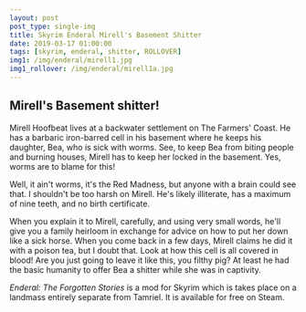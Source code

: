 ```yaml
---
layout: post
post_type: single-img
title: Skyrim Enderal Mirell's Basement Shitter
date: 2019-03-17 01:00:00
tags: [skyrim, enderal, shitter, ROLLOVER]
img1: /img/enderal/mirell1.jpg
img1_rollover: /img/enderal/mirell1a.jpg
---
```

## Mirell's Basement shitter!

Mirell Hoofbeat lives at a backwater settlement on The Farmers' Coast. He has a barbaric iron-barred cell in his basement where he keeps his daughter, Bea, who is sick with worms. See, to keep Bea from biting people and burning houses, Mirell has to keep her locked in the basement. Yes, worms are to blame for this!

Well, it ain't worms, it's the Red Madness, but anyone with a brain could see that. I shouldn't be too harsh on Mirell. He's likely illiterate, has a maximum of nine teeth, and no birth certificate.

When you explain it to Mirell, carefully, and using very small words, he'll give you a family heirloom in exchange for advice on how to put her down like a sick horse. When you come back in a few days, Mirell claims he did it with a poison tea, but I doubt that. Look at how this cell is all covered in blood! Are you just going to leave it like this, you filthy pig? At least he had the basic humanity to offer Bea a shitter while she was in captivity.

*Enderal: The Forgotten Stories* is a mod for Skyrim which is takes place on a landmass entirely separate from Tamriel. It is available for free on Steam.
